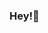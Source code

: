 ### Hey!👋

<!--
## :book: 𝙰𝚋𝚘𝚞𝚝 𝙼𝚎
I'm a web developer from Mexico, who are learning about open source, and is currently working at Infosys. I mainly code in Javascript, in 2021 I change my path from electronics engineer to software engineer and fell in love with Javascript, React, Nodejs and so many other modern web frameworks. I am always learning. Currently I'm also working on Java with Springboot, including cloud computing (Azure and AWS). I also am trying to contributing in Open Source projects.

## ⬆ 𝚆𝚑𝚊𝚝 𝙸'𝚖 𝚞𝚙 𝚝𝚘
- 🔭 I’m currently working on Infosys as Software Engineer.
- 🌱 I’m currently learning Typescript and Java especially Springboot.
- 👯 I’m looking to collaborate on different projects related to MERN stack. 
- 💬 Ask me about my experience, any project that posted and question that you have.
 
## 📫 How to reach me: 
[<img src="https://raw.githubusercontent.com/Raymo111/Raymo111/master/socials/linkedin.png" height="40em" align="center" alt="Follow Samuel1 on LinkedIn" title="Follow Samuel on LinkedIn"/>](https://www.linkedin.com/in/samuel-martinez-arreola/)
[<img src="https://raw.githubusercontent.com/Raymo111/Raymo111/master/socials/twitter.svg" height="40em" align="center" alt="Follow Samuel on Twitter" title="Follow Samuel on Twitter"/>](https://twitter.com/Soyel_Samy)
[<img src="https://raw.githubusercontent.com/Raymo111/Raymo111/master/socials/instagram.svg" height="40em" align="center" alt="Follow Samuel on Instagram" title="Follow Samuel on Instagram"/>](https://www.instagram.com/yosoyelsamy/)
-->
